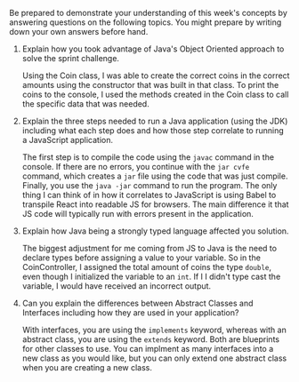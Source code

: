 Be prepared to demonstrate your understanding of this week's concepts by answering questions on the following topics. You might prepare by writing down your own answers before hand.

1. Explain how you took advantage of Java's Object Oriented approach to solve the sprint challenge.
    
    Using the Coin class, I was able to create the correct coins in the correct amounts using the constructor that was built in that class.
    To print the coins to the console, I used the methods created in the Coin class to call the specific data that was needed.
    
2. Explain the three steps needed to run a Java application (using the JDK) including what each step does and how those step correlate to running a JavaScript application.
    
    The first step is to compile the code using the `javac` command in the console. If there are no errors, you continue with the `jar cvfe` command, which creates
    a `jar` file using the code that was just compile. Finally, you use the `java -jar` command to run the program. The only thing I can think
    of in how it correlates to JavaScript is using Babel to transpile React into readable JS for browsers. The main difference it that
    JS code will typically run with errors present in the application.
    
3. Explain how Java being a strongly typed language affected you solution.
    
    The biggest adjustment for me coming from JS to Java is the need to declare types before assigning a value to your variable. So
    in the CoinController, I assigned the total amount of coins the type `double`, even though I initialized the variable to an `int`. If I
    I didn't type cast the variable, I would have received an incorrect output.
    
4. Can you explain the differences between Abstract Classes and Interfaces including how they are used in your application?
    
    With interfaces, you are using the `implements` keyword, whereas with an abstract class, you are using the `extends` keyword.
    Both are blueprints for other classes to use. You can implment as many interfaces into a new class as you would like, but you can 
    only extend one abstract class when you are creating a new class.